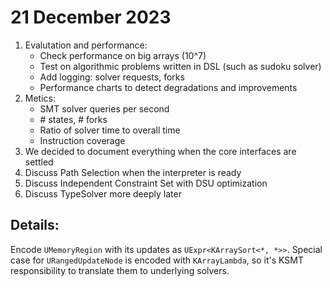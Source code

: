 # 21 December 2023

1. Evalutation and performance:
    - Check performance on big arrays (10^7)
    - Test on algorithmic problems written in DSL (such as sudoku solver)
    - Add logging: solver requests, forks
    - Performance charts to detect degradations and improvements
2. Metics:
    - SMT solver queries per second
    - \# states, \# forks
    - Ratio of solver time to overall time
    - Instruction coverage 
3. We decided to document everything when the core interfaces are settled
4. Discuss Path Selection when the interpreter is ready 
5. Discuss Independent Constraint Set with DSU optimization 
6. Discuss TypeSolver more deeply later

## Details:

Encode `UMemoryRegion` with its updates as `UExpr<KArraySort<*, *>>`. Special case for `URangedUpdateNode` is encoded with `KArrayLambda`, so it's KSMT responsibility
to translate them to underlying solvers. 
